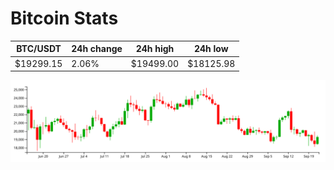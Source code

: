 # Bitcoin Stats

BTC/USDT|24h change|24h high|24h low|
|---|---|---|---|
|$19299.15|2.06%|$19499.00|$18125.98|

<img src="./chart.svg">
